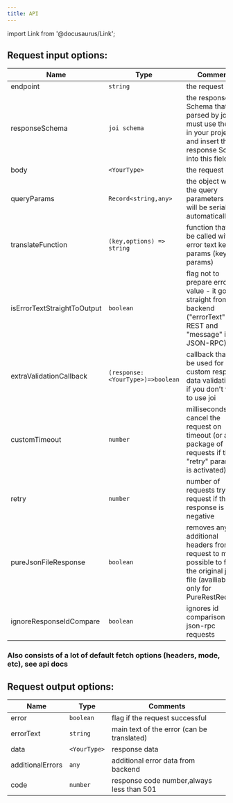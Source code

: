 ```yaml
---
title: API
---
```


import Link from '@docusaurus/Link';

## Request input options:

| Name                        | Type                             | Comments                                                                                                                              |
| --------------------------- | -------------------------------- | ------------------------------------------------------------------------------------------------------------------------------------- |
| endpoint                    | `string`                         | the request url                                                                                                                       |
| responseSchema              | `joi schema`                     | the response Schema that parsed by joi (you must use the joi in your project and insert the response Schema into this field)          |
| body                        | `<YourType>`                     | the request body                                                                                                                      |
| queryParams                 | `Record<string,any>`             | the object with the query parameters (they will be serialized automatically)                                                          |
| translateFunction           | `(key,options) => string`        | function that will be called with error text key and params (key, params)                                                             |
| isErrorTextStraightToOutput | `boolean`                        | flag not to prepare error text value - it goes straight from backend ("errorText" if REST and "message" if JSON-RPC)                  |
| extraValidationCallback     | `(response:<YourType>)=>boolean` | callback that can be used for custom response data validation or if you don't want to use joi                                         |
| customTimeout               | `number`                         | milliseconds for cancel the request on timeout (or a full package of requests if the "retry" parameter is activated)                  |
| retry                       | `number`                         | number of requests try to request if the response is negative                                                                         |
| pureJsonFileResponse        | `boolean`                        | removes any additional headers from request to make it possible to fetch the original json file (availiable only for PureRestRequest) |
| ignoreResponseIdCompare  |  ```boolean``` | ignores id comparison in json-rpc requests |

### Also consists of a lot of default fetch options (headers, mode, etc), see <Link to='https://developer.mozilla.org/ru/docs/Web/API/Fetch_API/Using_Fetch'>api docs</Link>

## Request output options:

| Name             | Type         | Comments                                   |
| ---------------- | ------------ | ------------------------------------------ |
| error            | `boolean`    | flag if the request successful             |
| errorText        | `string`     | main text of the error (can be translated) |
| data             | `<YourType>` | response data                              |
| additionalErrors | `any`        | additional error data from backend         |
| code             | `number`     | response code number,always less than 501  |
